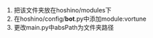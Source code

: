 1. 把该文件夹放在hoshino/modules下
2. 在hoshino/config/__bot__.py中添加module:vortune
3. 更改main.py中absPath为文件夹路径